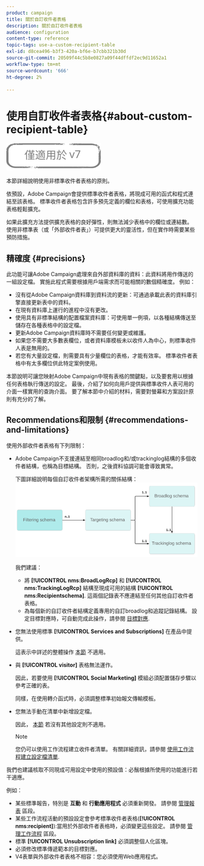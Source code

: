 ```yaml
---
product: campaign
title: 關於自訂收件者表格
description: 關於自訂收件者表格
audience: configuration
content-type: reference
topic-tags: use-a-custom-recipient-table
exl-id: d8cea496-b3f3-420a-bf6e-b7cbb321b30d
source-git-commit: 20509f44c5b8e0827a09f44dffdf2ec9d11652a1
workflow-type: tm+mt
source-wordcount: '666'
ht-degree: 2%

---
```


# 使用自訂收件者表格{#about-custom-recipient-table}

![](../../assets/v7-only.svg)

本節詳細說明使用非標準收件者表格的原則。

依預設，Adobe Campaign會提供標準收件者表格，將現成可用的函式和程式連結至該表格。 標準收件者表格包含許多預先定義的欄位和表格，可使用擴充功能表格輕鬆擴充。

如果此擴充方法提供擴充表格的良好彈性，則無法減少表格中的欄位或連結數。 使用非標準表（或「外部收件者表」）可提供更大的靈活性，但在實作時需要某些預防措施。

## 精確度 {#precisions}

此功能可讓Adobe Campaign處理來自外部資料庫的資料：此資料將用作傳送的一組設定檔。 實施此程式需要根據用戶端需求而可能相關的數個精確度。 例如：

* 沒有從Adobe Campaign資料庫到資料流的更新：可通過承載此表的資料庫引擎直接更新表中的資料。
* 在現有資料庫上運行的進程中沒有更改。
* 使用具有非標準結構的配置檔案資料庫：可使用單一例項，以各種結構傳送至儲存在各種表格中的設定檔。
* 更新Adobe Campaign資料庫時不需要任何變更或維護。
* 如果您不需要大多數表欄位，或者資料庫模板未以收件人為中心，則標準收件人表是無用的。
* 若您有大量設定檔，則需要具有少量欄位的表格，才能有效率。 標準收件者表格中有太多欄位供此特定案例使用。

本節說明可讓您映射Adobe Campaign中現有表格的關鍵點，以及要套用以根據任何表格執行傳送的設定。 最後，介紹了如何向用戶提供與標準收件人表可用的介面一樣實用的查詢介面。 要了解本節中介紹的材料，需要對螢幕和方案設計原則有充分的了解。

## Recommendations和限制 {#recommendations-and-limitations}

使用外部收件者表格有下列限制：

* Adobe Campaign不支援連結至相同broadlog和/或trackinglog結構的多個收件者結構，也稱為目標結構。 否則，之後資料協調可能會導致異常。

   下圖詳細說明每個自訂收件者架構所需的關係結構：
   ![](assets/custom_recipient_limitation.png)

   我們建議：

   * 將 **[!UICONTROL nms:BroadLogRcp]** 和 **[!UICONTROL nms:TrackingLogRcp]** 結構至現成可用的結構 **[!UICONTROL nms:Recipientschema]**. 這兩個記錄表不應連結至任何其他自訂收件者表格。
   * 為每個新的自訂收件者結構定義專用的自訂broadlog和追蹤記錄結構。 設定目標對應時，可自動完成此操作，請參閱 [目標對應](../../configuration/using/target-mapping.md).

* 您無法使用標準 **[!UICONTROL Services and Subscriptions]** 在產品中提供。

   這表示中詳述的整體操作 [本節](../../delivery/using/managing-subscriptions.md) 不適用。

* 與 **[!UICONTROL visitor]** 表格無法運作。

   因此，若要使用 **[!UICONTROL Social Marketing]** 模組必須配置儲存步驟以參考正確的表。

   同樣，在使用轉介函式時，必須調整標準初始報文傳輸模板。

* 您無法手動在清單中新增設定檔。

   因此， [本節](../../platform/using/creating-and-managing-lists.md) 若沒有其他設定則不適用。

   >[!NOTE]
   >
   >您仍可以使用工作流程建立收件者清單。 有關詳細資訊，請參閱 [使用工作流程建立設定檔清單](../../configuration/using/creating-a-profile-list-with-a-workflow.md).

我們也建議核取不同現成可用設定中使用的預設值：必鬚根據所使用的功能進行若干適應。

例如：

* 某些標準報告，特別是 **互動** 和 **行動應用程式** 必須重新開發。 請參閱 [管理報表](../../configuration/using/managing-reports.md) 區段。
* 某些工作流程活動的預設設定會參考標準收件者表格(**[!UICONTROL nms:recipient]**):當用於外部收件者表格時，必須變更這些設定。 請參閱 [管理工作流程](../../configuration/using/managing-workflows.md) 區段。
* 標準 **[!UICONTROL Unsubscription link]** 必須調整個人化區塊。
* 必須修改標準傳遞範本的目標對應。
* V4表單與外部收件者表格不相容：您必須使用Web應用程式。
